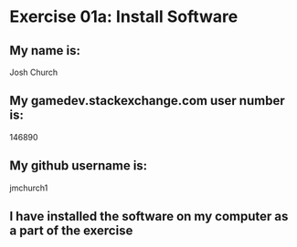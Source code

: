 # Exercise 01a: Install Software

## My name is:
Josh Church

## My gamedev.stackexchange.com user number is:
146890

## My github username is:
jmchurch1

## I have installed the software on my computer as a part of the exercise
